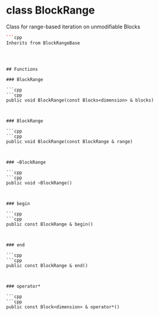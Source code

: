 # class BlockRange


 Class for range-based iteration on unmodifiable Blocks



```cpp
```cpp
Inherits from BlockRangeBase
```
```



## Functions

### BlockRange

```cpp
```cpp
public void BlockRange(const Blocks<dimension> & blocks)
```
```


### BlockRange

```cpp
```cpp
public void BlockRange(const BlockRange & range)
```
```


### ~BlockRange

```cpp
```cpp
public void ~BlockRange()
```
```


### begin

```cpp
```cpp
public const BlockRange & begin()
```
```


### end

```cpp
```cpp
public const BlockRange & end()
```
```


### operator*

```cpp
```cpp
public const Block<dimension> & operator*()
```
```




